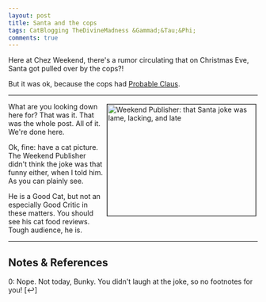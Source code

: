 ```yaml
---
layout: post
title: Santa and the cops
tags: CatBlogging TheDivineMadness &Gammad;&Tau;&Phi;
comments: true
---
```


Here at Chez Weekend, there's a rumor circulating that on Christmas Eve, Santa got
pulled over by the cops?!  

But it was ok, because the cops had [Probable Claus](https://en.wikipedia.org/wiki/Probable_cause).  

---

<img src="{{ site.baseurl }}/images/2020-12-29-cops-and-santa-weekend-publisher.jpg" width="300" height="225" alt="Weekend Publisher: that Santa joke was lame, lacking, and late" title="Weekend Publisher: that Santa joke was lame, lacking, and late" style="float: right; margin: 3px 3px 3px 3px; border: 1px solid #000000;"/>
What are you looking down here for?  That was it.  That was the whole post.  All of it.
We're done here.  

Ok, fine: have a cat picture.  The Weekend Publisher didn't think the joke was that funny
either, when I told him.  As you can plainly see.  

He is a Good Cat, but not an especially Good Critic in these matters.  You should see his cat food
reviews.  Tough audience, he is.  

---

## Notes &amp; References  

<!--
<sup id="fn1a">[[1]](#fn1)</sup>
<a id="fn1">1</a>: [↩](#fn1a)  
-->

<a id="fn0">0</a>: Nope.  Not today, Bunky.  You didn't laugh at the joke, so no footnotes for you! [↩]  

